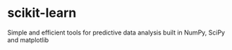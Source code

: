 # scikit-learn
Simple and efficient tools for predictive data analysis built in NumPy, SciPy and matplotlib